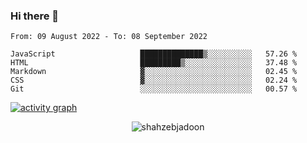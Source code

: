 ### Hi there 👋

<!--START_SECTION:waka-->

```text
From: 09 August 2022 - To: 08 September 2022

JavaScript                   ██████████████▒░░░░░░░░░░   57.26 %
HTML                         █████████▒░░░░░░░░░░░░░░░   37.48 %
Markdown                     ▓░░░░░░░░░░░░░░░░░░░░░░░░   02.45 %
CSS                          ▓░░░░░░░░░░░░░░░░░░░░░░░░   02.24 %
Git                          ░░░░░░░░░░░░░░░░░░░░░░░░░   00.57 %
```

<!--END_SECTION:waka-->

<!--
For more information regarding WakaTime, go to https://github.com/athul/waka-readme#new-to-wakatime
-->

[![activity graph](https://activity-graph.herokuapp.com/graph?username=shahzeb-jadoon&custom_title=Shahzeb's%20Activity%20Graph&theme=github-light&hide_border=true)](https://github.com/ashutosh00710/github-readme-activity-graph)

<p align="center"> <img src="https://github-readme-stats.vercel.app/api?username=shahzeb-jadoon&show_icons=true&theme=dracula" alt="shahzebjadoon" />

<!--
**shahzeb-jadoon/shahzeb-jadoon** is a ✨ _special_ ✨ repository because its `README.md` (this file) appears on your GitHub profile.

Here are some ideas to get you started:

- 🔭 I’m currently working on ...
- 🌱 I’m currently learning ...
- 👯 I’m looking to collaborate on ...
- 🤔 I’m looking for help with ...
- 💬 Ask me about ...
- 📫 How to reach me: ...
- 😄 Pronouns: ...
- ⚡ Fun fact: ...
-->
